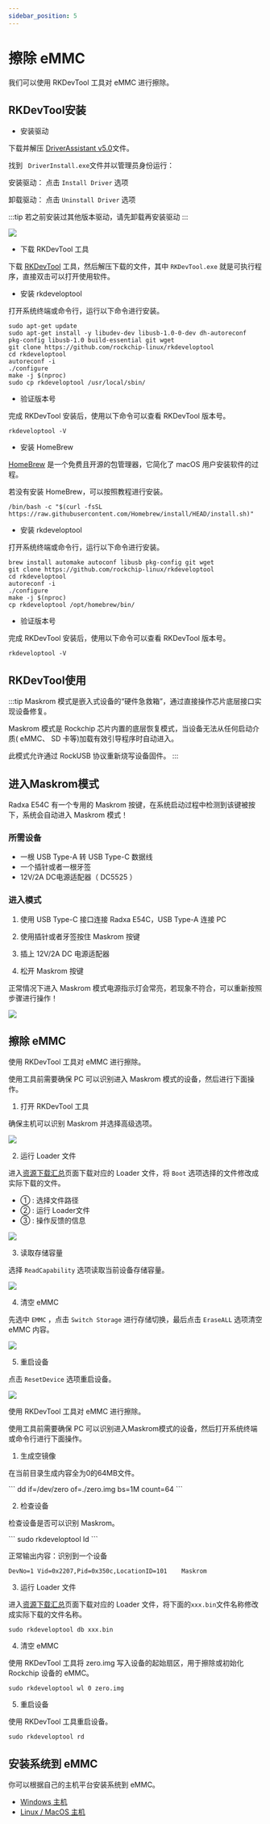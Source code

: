 ```yaml
---
sidebar_position: 5
---
```


# 擦除 eMMC

我们可以使用 RKDevTool 工具对 eMMC 进行擦除。

## RKDevTool安装

<Tabs queryString="e24c-erase">

<TabItem value="Windows">

- 安装驱动

下载并解压 [DriverAssistant v5.0](https://dl.radxa.com/tools/windows/DriverAssitant_v5.0.zip)文件。

找到 ` DriverInstall.exe`文件并以管理员身份运行：

安装驱动： 点击 `Install Driver` 选项

卸载驱动： 点击 `Uninstall Driver` 选项

:::tip
若之前安装过其他版本驱动，请先卸载再安装驱动
:::

<div style={{textAlign: 'left'}}>
  <img src="/img/e/e24c/rkddevtool.webp" style={{width: '50%', maxWidth: '700'}} />
</div>

- 下载 RKDevTool 工具

下载 [RKDevTool](https://dl.radxa.com/tools/windows/RKDevTool_Release_v2.96-20221121.rar) 工具，然后解压下载的文件，其中 `RKDevTool.exe` 就是可执行程序，直接双击可以打开使用软件。

</TabItem>

<TabItem value="Linux">

- 安装 rkdeveloptool

打开系统终端或命令行，运行以下命令进行安装。

<NewCodeBlock tip="Linux-host$" type="host">

```
sudo apt-get update
sudo apt-get install -y libudev-dev libusb-1.0-0-dev dh-autoreconf pkg-config libusb-1.0 build-essential git wget
git clone https://github.com/rockchip-linux/rkdeveloptool
cd rkdeveloptool
autoreconf -i
./configure
make -j $(nproc)
sudo cp rkdeveloptool /usr/local/sbin/
```

</NewCodeBlock>

- 验证版本号

完成 RKDevTool 安装后，使用以下命令可以查看 RKDevTool 版本号。

<NewCodeBlock tip="Linux-host$" type="host">

```
rkdeveloptool -V
```

</NewCodeBlock>

</TabItem>

<TabItem value="macOS">

- 安装 HomeBrew

[HomeBrew](https://brew.sh/) 是一个免费且开源的包管理器，它简化了 macOS 用户安装软件的过程。

若没有安装 HomeBrew，可以按照教程进行安装。

<NewCodeBlock tip="macOS-host$" type="host">

```
/bin/bash -c "$(curl -fsSL https://raw.githubusercontent.com/Homebrew/install/HEAD/install.sh)"
```

</NewCodeBlock>

- 安装 rkdeveloptool

打开系统终端或命令行，运行以下命令进行安装。

<NewCodeBlock tip="macOS-host$" type="host">

```
brew install automake autoconf libusb pkg-config git wget
git clone https://github.com/rockchip-linux/rkdeveloptool
cd rkdeveloptool
autoreconf -i
./configure
make -j $(nproc)
cp rkdeveloptool /opt/homebrew/bin/
```

</NewCodeBlock>

- 验证版本号

完成 RKDevTool 安装后，使用以下命令可以查看 RKDevTool 版本号。

<NewCodeBlock tip="macOS-host$" type="host">

```
rkdeveloptool -V
```

</NewCodeBlock>

</TabItem>

</Tabs>

## RKDevTool使用

:::tip
Maskrom 模式是嵌入式设备的“硬件急救箱”，通过直接操作芯片底层接口实现设备修复。

Maskrom 模式是 Rockchip 芯片内置的底层恢复模式，当设备无法从任何启动介质( eMMC、 SD 卡等)加载有效引导程序时自动进入。

此模式允许通过 RockUSB 协议重新烧写设备固件。
:::

## 进入Maskrom模式

Radxa E54C 有一个专用的 Maskrom 按键，在系统启动过程中检测到该键被按下，系统会自动进入 Maskrom 模式！

### 所需设备

- 一根 USB Type-A 转 USB Type-C 数据线
- 一个插针或者一根牙签
- 12V/2A DC电源适配器（ DC5525 ）

### 进入模式

1. 使用 USB Type-C 接口连接 Radxa E54C，USB Type-A 连接 PC

2. 使用插针或者牙签按住 Maskrom 按键

3. 插上 12V/2A DC 电源适配器

4. 松开 Maskrom 按键

正常情况下进入 Maskrom 模式电源指示灯会常亮，若现象不符合，可以重新按照步骤进行操作！

<div style={{textAlign: 'center'}}>
  <img src="/img/e/e24c/e24c-maskrom.webp" style={{width: '100%', maxWidth: '700'}} />
</div>

## 擦除 eMMC

<Tabs queryString="e24c-erase">

<TabItem value="Windows">

使用 RKDevTool 工具对 eMMC 进行擦除。

使用工具前需要确保 PC 可以识别进入 Maskrom 模式的设备，然后进行下面操作。

1. 打开 RKDevTool 工具

确保主机可以识别 Maskrom 并选择高级选项。

<div style={{textAlign: 'left'}}>
  <img src="/img/e/e24c/emmc-rkdevtool-01.webp" style={{width: '90%', maxWidth: '700'}} />
</div>

2. 运行 Loader 文件

进入[资源下载汇总](../../../download)页面下载对应的 Loader 文件，将 `Boot` 选项选择的文件修改成实际下载的文件。

- ① : 选择文件路径
- ② : 运行 Loader文件
- ③ : 操作反馈的信息

<div style={{textAlign: 'left'}}>
  <img src="/img/e/e24c/emmc-rkdevtool-02.webp" style={{width: '100%', maxWidth: '700'}} />
</div>

3. 读取存储容量

选择 `ReadCapability` 选项读取当前设备存储容量。

<div style={{textAlign: 'left'}}>
  <img src="/img/e/e24c/emmc-rkdevtool-03.webp" style={{width: '100%', maxWidth: '700'}} />
</div>

4. 清空 eMMC

先选中 `EMMC` ，点击 `Switch Storage` 进行存储切换，最后点击 `EraseALL` 选项清空 eMMC 内容。

<div style={{textAlign: 'left'}}>
  <img src="/img/e/e24c/emmc-rkdevtool-04.webp" style={{width: '100%', maxWidth: '700'}} />
</div>

5. 重启设备

点击 `ResetDevice` 选项重启设备。

<div style={{textAlign: 'left'}}>
  <img src="/img/e/e24c/emmc-rkdevtool-05.webp" style={{width: '100%', maxWidth: '700'}} />
</div>

</TabItem>

<TabItem value="Linux/macOS">

使用 RKDevTool 工具对 eMMC 进行擦除。

使用工具前需要确保 PC 可以识别进入Maskrom模式的设备，然后打开系统终端或命令行进行下面操作。

1. 生成空镜像

在当前目录生成内容全为0的64MB文件。

<NewCodeBlock tip="Linux/macOS-host$" type="host">
```
dd if=/dev/zero of=./zero.img bs=1M count=64
```
</NewCodeBlock>

2. 检查设备

检查设备是否可以识别 Maskrom。

<NewCodeBlock tip="Linux/macOS-host$" type="host">
```
sudo rkdeveloptool ld
```
</NewCodeBlock>

正常输出内容：识别到一个设备

```
DevNo=1	Vid=0x2207,Pid=0x350c,LocationID=101	Maskrom
```

3. 运行 Loader 文件

进入[资源下载汇总](../../../download)页面下载对应的 Loader 文件，将下面的`xxx.bin`文件名称修改成实际下载的文件名称。

<NewCodeBlock tip="Linux/macOS-host$" type="host">

```
sudo rkdeveloptool db xxx.bin
```

</NewCodeBlock>

4. 清空 eMMC

使用 RKDevTool 工具将 zero.img 写入设备的起始扇区，用于擦除或初始化 Rockchip 设备的 eMMC。

<NewCodeBlock tip="Linux/macOS-host$" type="host">

```
sudo rkdeveloptool wl 0 zero.img
```

</NewCodeBlock>

5. 重启设备

使用 RKDevTool 工具重启设备。

<NewCodeBlock tip="Linux/macOS-host$" type="host">

```
sudo rkdeveloptool rd
```

</NewCodeBlock>

</TabItem>

</Tabs>

## 安装系统到 eMMC

你可以根据自己的主机平台安装系统到 eMMC。

- [Windows 主机](./windows)
- [Linux / MacOS 主机](./linux_macos)
